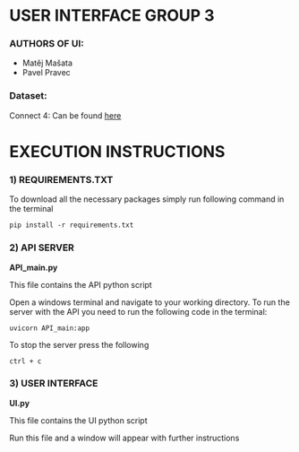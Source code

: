 # USER INTERFACE GROUP 3 
### AUTHORS OF UI:
- Matěj Mašata
- Pavel Pravec

### Dataset:  
Connect 4: 
Can be found [here](https://archive.ics.uci.edu/dataset/26/connect+4)

# EXECUTION INSTRUCTIONS
### 1) REQUIREMENTS.TXT

To download all the necessary packages simply run following command in the terminal
```
pip install -r requirements.txt
```

### 2) API SERVER
**API_main.py**

This file contains the API python script

Open a windows terminal and navigate to your working directory.
To run the server with the API you need to run the following code in the terminal:

```
uvicorn API_main:app
```

To stop the server press the following 

```
ctrl + c
```

### 3) USER INTERFACE
**UI.py**

This file contains the UI python script

Run this file and a window will appear with further instructions


